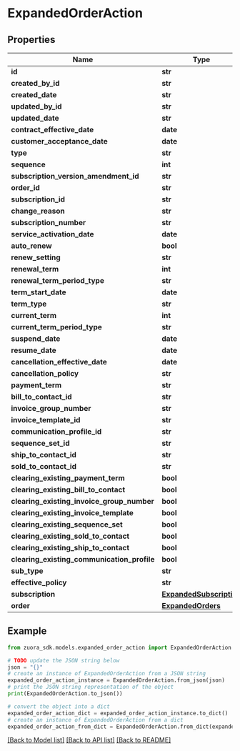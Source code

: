# ExpandedOrderAction


## Properties

Name | Type | Description | Notes
------------ | ------------- | ------------- | -------------
**id** | **str** |  | [optional] 
**created_by_id** | **str** |  | [optional] 
**created_date** | **str** |  | [optional] 
**updated_by_id** | **str** |  | [optional] 
**updated_date** | **str** |  | [optional] 
**contract_effective_date** | **date** |  | [optional] 
**customer_acceptance_date** | **date** |  | [optional] 
**type** | **str** |  | [optional] 
**sequence** | **int** |  | [optional] 
**subscription_version_amendment_id** | **str** |  | [optional] 
**order_id** | **str** |  | [optional] 
**subscription_id** | **str** |  | [optional] 
**change_reason** | **str** |  | [optional] 
**subscription_number** | **str** |  | [optional] 
**service_activation_date** | **date** |  | [optional] 
**auto_renew** | **bool** |  | [optional] 
**renew_setting** | **str** |  | [optional] 
**renewal_term** | **int** |  | [optional] 
**renewal_term_period_type** | **str** |  | [optional] 
**term_start_date** | **date** |  | [optional] 
**term_type** | **str** |  | [optional] 
**current_term** | **int** |  | [optional] 
**current_term_period_type** | **str** |  | [optional] 
**suspend_date** | **date** |  | [optional] 
**resume_date** | **date** |  | [optional] 
**cancellation_effective_date** | **date** |  | [optional] 
**cancellation_policy** | **str** |  | [optional] 
**payment_term** | **str** |  | [optional] 
**bill_to_contact_id** | **str** |  | [optional] 
**invoice_group_number** | **str** |  | [optional] 
**invoice_template_id** | **str** |  | [optional] 
**communication_profile_id** | **str** |  | [optional] 
**sequence_set_id** | **str** |  | [optional] 
**ship_to_contact_id** | **str** |  | [optional] 
**sold_to_contact_id** | **str** |  | [optional] 
**clearing_existing_payment_term** | **bool** |  | [optional] 
**clearing_existing_bill_to_contact** | **bool** |  | [optional] 
**clearing_existing_invoice_group_number** | **bool** |  | [optional] 
**clearing_existing_invoice_template** | **bool** |  | [optional] 
**clearing_existing_sequence_set** | **bool** |  | [optional] 
**clearing_existing_sold_to_contact** | **bool** |  | [optional] 
**clearing_existing_ship_to_contact** | **bool** |  | [optional] 
**clearing_existing_communication_profile** | **bool** |  | [optional] 
**sub_type** | **str** |  | [optional] 
**effective_policy** | **str** |  | [optional] 
**subscription** | [**ExpandedSubscription**](ExpandedSubscription.md) |  | [optional] 
**order** | [**ExpandedOrders**](ExpandedOrders.md) |  | [optional] 

## Example

```python
from zuora_sdk.models.expanded_order_action import ExpandedOrderAction

# TODO update the JSON string below
json = "{}"
# create an instance of ExpandedOrderAction from a JSON string
expanded_order_action_instance = ExpandedOrderAction.from_json(json)
# print the JSON string representation of the object
print(ExpandedOrderAction.to_json())

# convert the object into a dict
expanded_order_action_dict = expanded_order_action_instance.to_dict()
# create an instance of ExpandedOrderAction from a dict
expanded_order_action_from_dict = ExpandedOrderAction.from_dict(expanded_order_action_dict)
```
[[Back to Model list]](../README.md#documentation-for-models) [[Back to API list]](../README.md#documentation-for-api-endpoints) [[Back to README]](../README.md)


